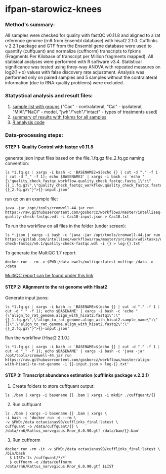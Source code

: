 # ifpan-starowicz-knees

### Method's summary:

All samples were checked for quality with fastQC v0.11.8 and aligned to a rat reference genome (rn6 from Ensembl database) with hisat2 2.1.0. Cufflinks v 2.2.1 package and GTF from the Ensembl gene database were used to quantify (cuffquant) and normalize (cuffnorm) transcripts to fpkms (Fragments Per Kilobase of transcript per Million fragments mapped). All statisical analyses were performed with R software v3.4. Statistical significance was tested using threy-way ANOVA with repeated measures on log2(1 + x) values with false discovery rate adjustment. Analysis was performed only on paired samples and 5 samples without the contralateral information (due to RNA-quality problems) were excluded.

### Statystical analysis and result files:

1. [sample list with groups](http://149.156.177.112/projects/ifpan-starowicz-knees/analysis/samples-all.csv)
("Cac" - contralateral, "Cai" - ipsilateral, "MIA"/"NaCl" - model, "jwh"/"veh"/"intact" - types of treatments used)
2. [summary of results with fpkms for all samples](http://149.156.177.112/projects/ifpan-starowicz-knees/analysis/results-all-fold.csv)
3. [R analysis code](ifpan-starowicz-knees-analysis.R)


### Data-processing steps:

#### STEP 1: Quality Control with fastqc v0.11.8

generate json input files based on the file_1.fq.gz file_2.fq.gz naming convention:

```
ls *1.fq.gz | xargs -i bash -c 'BASENAME2=$(echo {} | cut -d "." -f 1 | cut -d "_" -f 1); echo $BASENAME2' | xargs -i bash -c 'echo "{\"quality_check_fastqc_workflow.quality_check_fastqc.fastq_1\":\"{}_1.fq.gz\",\"quality_check_fastqc_workflow.quality_check_fastqc.fastq_2\":\"{}_2.fq.gz\"}">{}-input.json'
```

run qc on an example file:

```
java -jar /opt/tools/cromwell-44.jar run https://raw.githubusercontent.com/gosborcz/workflows/master/intelliseq-quality-check-fastqc.wdl -i Cac10-input.json > Cac10.txt
```

To run the workflow on all files in the folder (under screen):

```
ls *.json | xargs -i bash -c 'java -jar /opt/tools/cromwell-44.jar run https://gitlab.com/intelliseq/workflows/raw/master/src/main/wdl/tasks/quality-check-fastqc/v0.1/quality-check-fastqc.wdl -i {} > log-{}.txt'
```
To generate the MultiQC 1.7 report:

```
docker run --rm -v $PWD:/data ewels/multiqc:latest multiqc /data -o /data
```
[MultiQC report can be found under this link](http://149.156.177.112/projects/ifpan-starowicz-knees/fq/multiqc_report.html#fastqc)

#### STEP 2: Alignment to the rat genome with Hisat2

Generate input jsons:

```
ls *1.fq.gz | xargs -i bash -c 'BASENAME=$(echo {} | cut -d "." -f 1 | cut -d "_" -f 1); echo $BASENAME' | xargs -i bash -c 'echo "{\"align_to_rat_genome.align_with_hisat2.fastq1\":\"{}_1.fq.gz\",\"align_to_rat_genome.align_with_hisat2.sample_name\":\"{}\",\"align_to_rat_genome.align_with_hisat2.fastq2\":\"{}_2.fq.gz\"}">{}-input.json'
```
Run the workflow (Hisat2 2.1.0.)
```
ls *1.fq.gz | xargs -i bash -c 'BASENAME=$(echo {} | cut -d "." -f 1 | cut -d "_" -f 1); echo $BASENAME' | xargs -i bash -c 'java -jar /opt/tools/cromwell-44.jar run https://raw.githubusercontent.com/gosborcz/workflows/master/align-with-hisat2-to-rat-genome -i {}-input.json > log-{}.txt'
```
#### STEP 3: Transcript abundance estimation (cufflinks package v.2.2.1)

1. Create folders to store cuffquant output: 
```
ls ./bam | xargs -i basename {} .bam | xargs -i mkdir ./cuffquant/{}
```
2. Run cuffquant
```
ls ./bam | xargs -i basename {} .bam | xargs \
-i bash -c 'docker run -d --rm \
-v $PWD:/data octavianus90/cufflinks_final:latest \
cuffquant -o /data/cuffquant/{} \
/data/rn6/Rattus_norvegicus.Rnor_6.0.90.gtf /data/bam/{}.bam'
```
3. Run cuffnorm
```
docker run -rm -it -v $PWD:/data octavianus90/cufflinks_final:latest \
/bin/bash
  $ LIST=`ls /cuffquant/*/*`
  $ cuffnorm -o /data/cuffnorm /data/rn6/Rattus_norvegicus.Rnor_6.0.90.gtf $LIST
```
